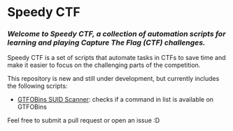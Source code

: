 # Speedy CTF

### *Welcome to Speedy CTF, a collection of automation scripts for learning and playing Capture The Flag (CTF) challenges.*

Speedy CTF is a set of scripts that automate tasks in CTFs to save time and make it easier to focus on the challenging parts of the competition.

This repository is new and still under development, but currently includes the following scripts:
- [GTFOBins SUID Scanner](https://github.com/kahang3000/SpeedyCTF/tree/main/gtfobins_scanner): checks if a command in list is available on GTFOBins


Feel free to submit a pull request or open an issue :D
